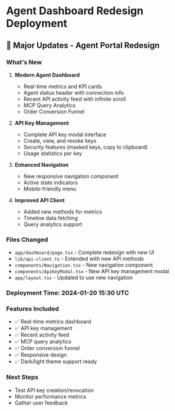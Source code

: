 # Agent Dashboard Redesign Deployment

## 🚀 Major Updates - Agent Portal Redesign

### What's New
1. **Modern Agent Dashboard**
   - Real-time metrics and KPI cards
   - Agent status header with connection info
   - Recent API activity feed with infinite scroll
   - MCP Query Analytics
   - Order Conversion Funnel

2. **API Key Management**
   - Complete API key modal interface
   - Create, view, and revoke keys
   - Security features (masked keys, copy to clipboard)
   - Usage statistics per key

3. **Enhanced Navigation**
   - New responsive navigation component
   - Active state indicators
   - Mobile-friendly menu

4. **Improved API Client**
   - Added new methods for metrics
   - Timeline data fetching
   - Query analytics support

### Files Changed
- `app/dashboard/page.tsx` - Complete redesign with new UI
- `lib/api-client.ts` - Extended with new API methods
- `components/Navigation.tsx` - New navigation component
- `components/ApiKeyModal.tsx` - New API key management modal
- `app/layout.tsx` - Updated to use new navigation

### Deployment Time: 2024-01-20 15:30 UTC

### Features Included
- ✅ Real-time metrics dashboard
- ✅ API key management
- ✅ Recent activity feed
- ✅ MCP query analytics
- ✅ Order conversion funnel
- ✅ Responsive design
- ✅ Dark/light theme support ready

### Next Steps
- Test API key creation/revocation
- Monitor performance metrics
- Gather user feedback
